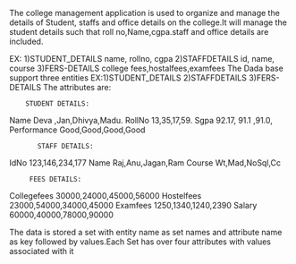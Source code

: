 The college management application
is used to organize and manage the details
of Student, staffs and office details 
on the college.It will manage the student 
details such that roll no,Name,cgpa.staff and office details are included.

  EX:
    1)STUDENT_DETAILS name, rollno, cgpa
     2)STAFFDETAILS id, name, course
     3)FERS-DETAILS college fees,hostalfees,examfees
The Dada base support three entities
   EX:1)STUDENT_DETAILS
     2)STAFFDETAILS 
     3)FERS-DETAILS 
The attributes are:
        
        STUDENT DETAILS:
Name
Deva ,Jan,Dhivya,Madu.
RollNo
13,35,17,59.
Sgpa
92.17, 91.1 ,91.0,
Performance
Good,Good,Good,Good
             
           STAFF DETAILS:
IdNo
123,146,234,177
Name
Raj,Anu,Jagan,Ram
Course
Wt,Mad,NoSql,Cc

         FEES DETAILS:
Collegefees
30000,24000,45000,56000
Hostelfees
23000,54000,34000,45000
Examfees
1250,1340,1240,2390
Salary
60000,40000,78000,90000

The data is stored a set with entity name as set 
names and attribute name as key followed by values.Each 
Set has over four attributes with values associated with it
